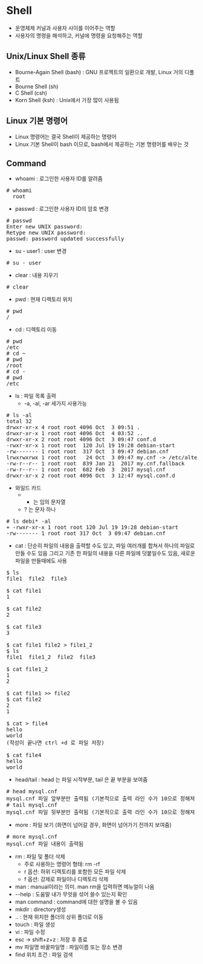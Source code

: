 Shell
======
+ 운영체제 커널과 사용자 사이를 이어주는 역할
+ 사용자의 명령을 해석하고, 커널에 명령을 요청해주는 역할


Unix/Linux Shell 종류
------
+ Bourne-Again Shell (bash) : GNU 프로젝트의 일환으로 개발, Linux 거의 디폴트
+ Bourne Shell (sh)
+ C Shell (csh)
+ Korn Shell (ksh) : Unix에서 가장 많이 사용됨


Linux 기본 명령어
------
+ Linux 명령어는 결국 Shell이 제공하는 명령어
+ Linux 기본 Shell이 bash 이므로, bash에서 제공하는 기본 명령어를 배우는 것


Command
-----
+ whoami : 로그인한 사용자 ID를 알려줌
<pre># whoami
  root</pre>
+ passwd : 로그인한 사용자 ID의 암호 변경
<pre># passwd
Enter new UNIX password:
Retype new UNIX password:
passwd: password updated successfully</pre>
+ su - user1 : user 변경
<pre># su - user</pre>
+ clear : 내용 지우기
<pre># clear</pre>
+ pwd : 현재 디렉토리 위치
<pre># pwd
/</pre>
+ cd : 디렉토리 이동
<pre># pwd
/etc
# cd ~
# pwd
/root
# cd -
# pwd
/etc</pre>
+ ls : 파일 목록 출력
  + -a, -al, -ar 세가지 사용가능
<pre># ls -al
total 32
drwxr-xr-x 4 root root 4096 Oct  3 09:51 .
drwxr-xr-x 1 root root 4096 Oct  4 03:52 ..
drwxr-xr-x 2 root root 4096 Oct  3 09:47 conf.d
-rwxr-xr-x 1 root root  120 Jul 19 19:28 debian-start
-rw------- 1 root root  317 Oct  3 09:47 debian.cnf
lrwxrwxrwx 1 root root   24 Oct  3 09:47 my.cnf -> /etc/alternatives/my.cnf
-rw-r--r-- 1 root root  839 Jan 21  2017 my.cnf.fallback
-rw-r--r-- 1 root root  682 Feb  3  2017 mysql.cnf
drwxr-xr-x 2 root root 4096 Oct  3 12:47 mysql.conf.d</pre>
+ 와일드 카드
  + * 는 임의 문자열
  + ? 는 문자 하나
<pre># ls debi* -al
+ -rwxr-xr-x 1 root root 120 Jul 19 19:28 debian-start
-rw------- 1 root root 317 Oct  3 09:47 debian.cnf</pre>
+ cat : 단순히 파일의 내용을 출력할 수도 있고, 파일 여러개를 합쳐서 하나의 파일로 만들 수도 있음
  그리고 기존 한 파일의 내용을 다른 파일에 덧붙일수도 있음, 새로운 파일을 만들때에도 사용
<pre>
$ ls
file1  file2  file3

$ cat file1
1

$ cat file2
2

$ cat file3
3

$ cat file1 file2 > file1_2
$ ls
file1  file1_2  file2  file3

$ cat file1_2
1
2

$ cat file1 >> file2
$ cat file2
2
1

$ cat > file4
hello
world
(작성이 끝나면 ctrl +d 로 파일 저장)

$ cat file4
hello
world</pre>
+ head/tail : head 는 파일 시작부분, tail 은 끝 부분을 보여줌
<pre># head mysql.cnf
mysql.cnf 파일 앞부분만 출력됨 (기본적으로 출력 라인 수가 10으로 정해져 있음)
# tail mysql.cnf
mysql.cnf 파일 뒷부분만 출력됨 (기본적으로 출력 라인 수가 10으로 정해져 있음)</pre>
+ more : 파일 보기 (화면이 넘어갈 경우, 화면이 넘어가기 전까지 보여줌)
<pre># more mysql.cnf
mysql.cnf 파일 내용이 출력됨</pre>
+ rm : 파일 및 폴더 삭제
  + 주로 사용하는 명령어 형태: rm -rf
  + r 옵션: 하위 디렉토리를 포함한 모든 파일 삭제
  + f 옵션: 강제로 파일이나 디렉토리 삭제
+ man : manual이라는 의미. man rm을 입력하면 메뉴얼이 나옴
+ --help : 도움말 내가 무엇을 섞어 쓸수 있는지 확인
+ man command : command에 대한 설명을 볼 수 있음 
+ mkdir : directory생성
+ .. : 현재 위치한 폴더의 상위 폴더로 이동
+ touch : 파일 생성
+ vi : 파일 수정
+ esc -> shift+z+z : 저장 후 종료
+ mv 파일명 바꿀파일명 : 파일이름 또는 장소 변경
+ find 위치 조건 : 파일 검색
